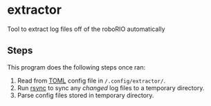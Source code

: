 # extractor

Tool to extract log files off of the roboRIO automatically

## Steps

This program does the following steps once ran:

1. Read from [TOML](https://toml.io/en/) config file in `/.config/extractor/`.
2. Run [rsync](https://en.wikipedia.org/wiki/Rsync) to sync any _changed_ log files to a temporary directory.
3. Parse config files stored in temporary directory.
